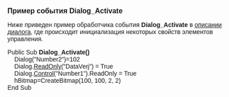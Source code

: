 ﻿<html>
<head>
<title>Dialog_Activate</title>
</head>

<body>

<p><font size="3" face="Arial"><strong>Пример события Dialog_Activate</strong></font></p>

<p><font face="Arial">Ниже приведен пример обработчика события <strong>
Dialog_Activate</strong> в <a
href="../Defs/Dialog.html">описании диалога</a>, где происходит инициализация 
некоторых свойств элементов управления.</font></p>

<p><font face="Arial">Public Sub <strong>Dialog_Activate()</strong><br>
&nbsp;&nbsp;&nbsp; Dialog(&quot;Number2&quot;)=102<br>
&nbsp;&nbsp;&nbsp; Dialog.<a href="../Functions/AsDialogEx/ReadOnly.html">ReadOnly</a>(&quot;DataVerj&quot;) 
= True <br>
&nbsp;&nbsp;&nbsp; Dialog.<a href="../Functions/AsDialogEx/Control.html">Control</a>(&quot;Number1&quot;).ReadOnly 
= True<br>
&nbsp;&nbsp;&nbsp; hBitmap=CreateBitmap(100, 100, 2, 2)<br>
End Sub<br>
</font></p>

</body>
</html>
